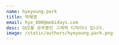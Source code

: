 ```yaml
---
name: hyeyoung.park
title: 박혜영
email: hye_000@mobidays.com
desc: GUI를 공부중인 그래픽 디자이너 입니다.
image: /static/authors/hyeyoung.park.png
---
```

